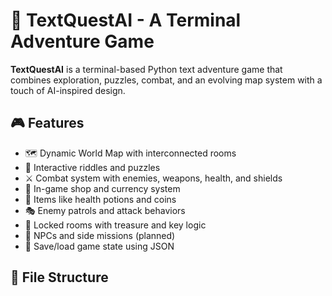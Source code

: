 # 🧠 TextQuestAI - A Terminal Adventure Game

**TextQuestAI** is a terminal-based Python text adventure game that combines exploration, puzzles, combat, and an evolving map system with a touch of AI-inspired design.

## 🎮 Features

- 🗺️ Dynamic World Map with interconnected rooms  
- 💬 Interactive riddles and puzzles  
- ⚔️ Combat system with enemies, weapons, health, and shields  
- 🛒 In-game shop and currency system  
- 🧪 Items like health potions and coins  
- 🎭 Enemy patrols and attack behaviors  
- 🔐 Locked rooms with treasure and key logic  
- 🧞 NPCs and side missions (planned)  
- 💾 Save/load game state using JSON  

## 📂 File Structure



